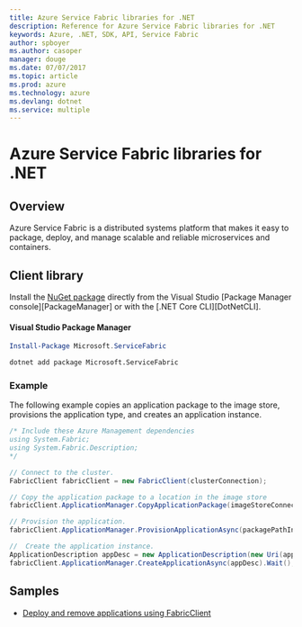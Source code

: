 ```yaml
---
title: Azure Service Fabric libraries for .NET
description: Reference for Azure Service Fabric libraries for .NET
keywords: Azure, .NET, SDK, API, Service Fabric
author: spboyer
ms.author: casoper
manager: douge
ms.date: 07/07/2017
ms.topic: article
ms.prod: azure
ms.technology: azure
ms.devlang: dotnet
ms.service: multiple
---
```


# Azure Service Fabric libraries for .NET

## Overview

Azure Service Fabric is a distributed systems platform that makes it easy to package, deploy, and manage scalable and reliable microservices and containers.

## Client library

Install the [NuGet package](https://www.nuget.org/packages/Microsoft.ServiceFabric) directly from the Visual Studio [Package Manager console][PackageManager] or with the [.NET Core CLI][DotNetCLI].

#### Visual Studio Package Manager

```powershell
Install-Package Microsoft.ServiceFabric
```

```bash
dotnet add package Microsoft.ServiceFabric
```

### Example

The following example copies an application package to the image store, provisions the application type, and creates an application instance.

```csharp
/* Include these Azure Management dependencies
using System.Fabric;
using System.Fabric.Description;
*/

// Connect to the cluster.
FabricClient fabricClient = new FabricClient(clusterConnection);

// Copy the application package to a location in the image store
fabricClient.ApplicationManager.CopyApplicationPackage(imageStoreConnectionString, packagePath, packagePathInImageStore);

// Provision the application.
fabricClient.ApplicationManager.ProvisionApplicationAsync(packagePathInImageStore).Wait();

//  Create the application instance.
ApplicationDescription appDesc = new ApplicationDescription(new Uri(appName), appType, appVersion);
fabricClient.ApplicationManager.CreateApplicationAsync(appDesc).Wait();
```

## Samples

* [Deploy and remove applications using FabricClient](https://docs.microsoft.com/en-us/azure/service-fabric/service-fabric-deploy-remove-applications-fabricclient)
